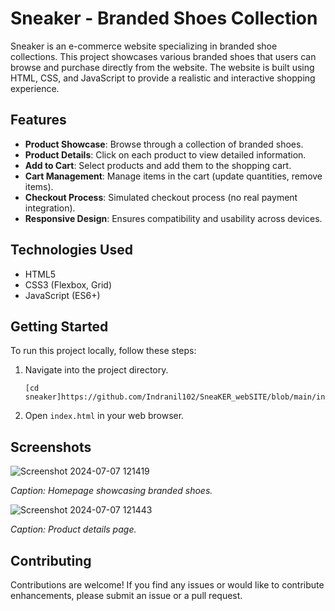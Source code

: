 
# Sneaker - Branded Shoes Collection

Sneaker is an e-commerce website specializing in branded shoe collections. This project showcases various branded shoes that users can browse and purchase directly from the website. The website is built using HTML, CSS, and JavaScript to provide a realistic and interactive shopping experience.

## Features

- **Product Showcase**: Browse through a collection of branded shoes.
- **Product Details**: Click on each product to view detailed information.
- **Add to Cart**: Select products and add them to the shopping cart.
- **Cart Management**: Manage items in the cart (update quantities, remove items).
- **Checkout Process**: Simulated checkout process (no real payment integration).
- **Responsive Design**: Ensures compatibility and usability across devices.

## Technologies Used

- HTML5
- CSS3 (Flexbox, Grid)
- JavaScript (ES6+)

## Getting Started

To run this project locally, follow these steps:


1. Navigate into the project directory.
   ```
   [cd sneaker]https://github.com/Indranil102/SneaKER_webSITE/blob/main/index.html
   ```

2. Open `index.html` in your web browser.

## Screenshots

![Screenshot 2024-07-07 121419](https://github.com/Indranil102/SneaKER_webSITE/assets/115712973/11ed050d-4638-48d2-b0b2-58dda4ad9ad7)


*Caption: Homepage showcasing branded shoes.*

![Screenshot 2024-07-07 121443](https://github.com/Indranil102/SneaKER_webSITE/assets/115712973/f60e5b01-174c-4e63-b707-b2bea1dbdef9)


*Caption: Product details page.*

## Contributing

Contributions are welcome! If you find any issues or would like to contribute enhancements, please submit an issue or a pull request.

